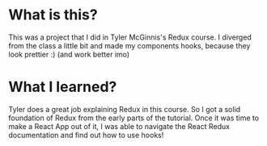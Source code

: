 # What is this?

This was a project that I did in Tyler McGinnis's Redux course. I diverged from the class a little bit and made my components hooks, because they look prettier :) (and work better imo)

# What I learned?

Tyler does a great job explaining Redux in this course. So I got a solid foundation of Redux from the early parts of the tutorial. Once it was time to make a React App out of it, I was able to navigate the React Redux documentation and find out how to use hooks!
